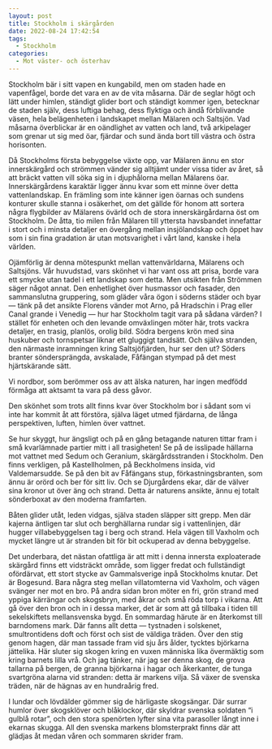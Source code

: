 ```yaml
---
layout: post
title: Stockholm i skärgården
date: 2022-08-24 17:42:54
tags: 
  - Stockholm 
categories: 
  - Mot väster- och österhav
---
```


Stockholm bär i sitt vapen en kungabild, men om staden hade en vapenfågel, borde det vara en av de vita måsarna. Där de seglar högt och lätt under himlen, ständigt glider bort och ständigt kommer igen, betecknar de staden själv, dess luftiga behag, dess flyktiga och ändå förblivande väsen, hela belägenheten i landskapet mellan Mälaren och Saltsjön. Vad måsarna överblickar är en oändlighet av vatten och land, två arkipelager som grenar ut sig med öar, fjärdar och sund ända bort till västra och östra horisonten.

Då Stockholms första bebyggelse växte opp, var Mälaren ännu en stor innerskärgård och strömmen vänder sig alltjämt under vissa tider av året, så att bräckt vatten vill söka sig in i djuphålorna mellan Mälarens öar. Innerskärgårdens karaktär ligger ännu kvar som ett minne över detta vattenlandskap. En främling som inte känner igen öarnas och sundens konturer skulle stanna i osäkerhet, om det gällde för honom att sortera några flygbilder av Mälarens övärld och de stora innerskärgårdarna öst om Stockholm. De åtta, tio milen från Mälaren till yttersta havsbandet innefattar i stort och i minsta detaljer en övergång mellan insjölandskap och öppet hav som i sin fina gradation är utan motsvarighet i vårt land, kanske i hela världen.

Ojämförlig är denna mötespunkt mellan vattenvärldarna, Mälarens och Saltsjöns. Vår huvudstad, vars skönhet vi har vant oss att prisa, borde vara ett smycke utan tadel i ett landskap som detta. Men utsikten från Strömmen säger något annat. Den enhetlighet över husmassor och fasader, den sammanslutna gruppering, som gläder våra ögon i söderns städer och byar &mdash; tänk på det ansikte Florens vänder mot Arno, på Hradschin i Prag eller Canal grande i Venedig &mdash; hur har Stockholm tagit vara på sådana värden? I stället för enheten och den levande omväxlingen möter här, trots vackra detaljer, en trasig, planlös, orolig bild. Södra bergens krön med sina huskuber och tornspetsar liknar ett gluggigt tandsätt. Och själva stranden, den närmaste inramningen kring Saltsjöfjärden, hur ser den ut? Söders branter söndersprängda, avskalade, Fåfängan stympad på det mest hjärtskärande sätt.

Vi nordbor, som berömmer oss av att älska naturen, har ingen medfödd förmåga att aktsamt ta vara på dess gåvor.

Den skönhet som trots allt finns kvar över Stockholm bor i sådant som vi inte har kommit åt att förstöra, själva läget utmed fjärdarna, de långa perspektiven, luften, himlen över vattnet.

Se hur skyggt, hur ängsligt och på en gång betagande naturen tittar fram i små kvarlämnade partier mitt i all trasigheten! Se på de isslipade hällarna mot vattnet med Sedum och Geranium, skärgårdsstranden i Stockholm. Den finns verkligen, på Kastellholmen, på Beckholmens insida, vid Valdemarsudde. Se på den bit av Fåfängans stup, förkastningsbranten, som ännu är orörd och ber för sitt liv. Och se Djurgårdens ekar, där de välver sina kronor ut över äng och strand. Detta är naturens ansikte, ännu ej totalt sönderboxat av den moderna framfarten.

Båten glider utåt, leden vidgas, själva staden släpper sitt grepp. Men där kajerna äntligen tar slut och berghällarna rundar sig i vattenlinjen, där hugger villabebyggelsen tag i berg och strand. Hela vägen till Vaxholm och mycket längre ut är stranden bit för bit ockuperad av denna bebyggelse.

Det underbara, det nästan ofattliga är att mitt i denna innersta exploaterade skärgård finns ett vidsträckt område, som ligger fredat och fullständigt ofördärvat, ett stort stycke av Gammalsverige inpå Stockholms knutar. Det är Bogesund. Bara några steg mellan villatomterna vid Vaxholm, och vägen svänger ner mot en bro. På andra sidan bron möter en fri, grön strand med yppiga kärrängar och skogsbryn, med åkrar och små röda torp i vikarna. Att gå över den bron och in i dessa marker, det är som att gå tillbaka i tiden till sekelskiftets mellansvenska bygd. En sommardag härute är en återkomst till barndomens mark. Där fanns allt detta &mdash; tystnaden i solskenet, smultrontidens doft och först och sist de väldiga träden. Över den stig genom hagen, där man tassade fram vid sju års ålder, tycktes björkarna jättelika. Här sluter sig skogen kring en vuxen människa lika övermäktig som kring barnets lilla vrå. Och jag tänker, när jag ser denna skog, de grova tallarna på bergen, de granna björkarna i hagar och åkerkanter, de tunga svartgröna alarna vid stranden: detta är markens vilja. Så växer de svenska träden, när de hägnas av en hundraårig fred.

I lundar och lövdälder gömmer sig de härligaste skogsängar. Där surrar humlor över skogsklöver och blåklockor, där skyldrar svenska soldaten &#8220;i gulblå rotar&#8221;, och den stora spenörten lyfter sina vita parasoller långt inne i ekarnas skugga. All den svenska markens blomsterprakt finns där att glädjas åt medan våren och sommaren skrider fram.

